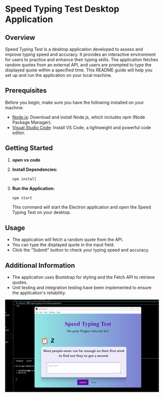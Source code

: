 # Speed Typing Test Desktop Application

## Overview

Speed Typing Test is a desktop application developed to assess and improve typing speed and accuracy. It provides an interactive environment for users to practice and enhance their typing skills. The application fetches random quotes from an external API, and users are prompted to type the displayed quote within a specified time. This README guide will help you set up and run the application on your local machine.

## Prerequisites

Before you begin, make sure you have the following installed on your machine:

- [Node.js](https://nodejs.org/): Download and install Node.js, which includes npm (Node Package Manager).
- [Visual Studio Code](https://code.visualstudio.com/): Install VS Code, a lightweight and powerful code editor.

## Getting Started

1. **open vs code**


2. **Install Dependencies:**
   ```bash
   npm install
   ```

3. **Run the Application:**
   ```bash
   npm start
   ```

   This command will start the Electron application and open the Speed Typing Test on your desktop.

## Usage

- The application will fetch a random quote from the API.
- You can type the displayed quote in the input field.
- Click the "Submit" button to check your typing speed and accuracy.

## Additional Information

- The application uses Bootstrap for styling and the Fetch API to retrieve quotes.
- Unit testing and integration testing have been implemented to ensure the application's reliability.


![Alt text](image.png)